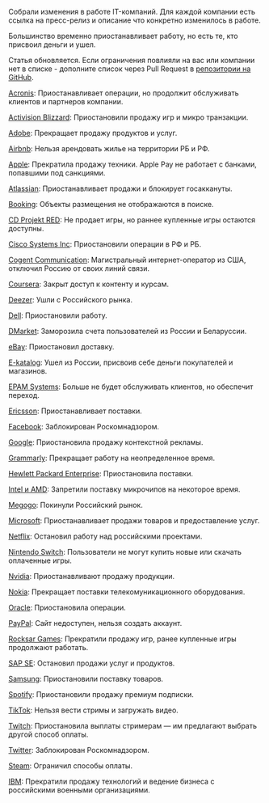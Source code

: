 Собрали изменения в работе IT-компаний. Для каждой компании есть ссылка на пресс-релиз и описание что конкретно изменилось в работе. 

Большинство временно приостанавливает работу, но есть те, кто присвоил деньги и ушел.

Статья обновляется. Если ограничения повлияли на вас или компании нет в списке - дополните список через Pull Request в [репозитории на GitHub](https://github.com/sparrowcode/Tutorials/ru/articles/sanctions-it-companies).

[Acronis](https://www.acronis.com/en-us/blog/posts/acronis-suspends-all-operations-in-russia/): Приостанавливает операции, но продолжит обслуживать клиентов и партнеров компании.

[Activision Blizzard](https://www.activisionblizzard.com/newsroom/2022/03/supporting-the-ukrainian-people): Приостановили продажу игр и микро транзакции. 

[Adobe](https://blog.adobe.com/en/publish/2022/03/04/adobe-stops-all-new-sales-in-russia): Прекращает продажу продуктов и услуг. 

[Airbnb](https://news.airbnb.com/airbnbs-actions-in-response-to-the-ukraine-crisis/): Нельзя арендовать жилье на территории РБ и РФ.

[Apple](https://www.buzzfeednews.com/article/sarahemerson/apple-responds-ukraine-russia-rt-sputnik-maps/): Прекратила продажу техники. Apple Pay не работает с банками, попавшими под санкциями. 

[Atlassian](https://www.atlassian.com/blog/announcements/atlassian-stands-with-ukraine): Приостанавливает продажи и блокирует госаккануты. 

[Booking](https://www.linkedin.com/posts/glennfogel_update-march-4-with-each-passing-day-as-activity-6904768188073275392-st4W/): Объекты размещения не отображаются в поиске. 

[CD Projekt RED](https://en.cdprojektred.com/news/important-update-2/): Не продает игры, но раннее купленные игры остаются доступны.

[Cisco Systems Inc](https://www.marketwatch.com/story/cisco-systems-is-latest-american-company-to-stop-business-operations-in-russia-2022-03-03?mod=search_headline): Приостановили операции в РФ и РБ.

[Cogent Communication](https://www.washingtonpost.com/technology/2022/03/04/russia-ukraine-internet-cogent-cutoff/): Магистральный интернет-оператор из США, отключил Россию от своих линий связи. 

[Coursera](https://blog.coursera.org/coursera-response-to-the-humanitarian-crisis-in-ukraine?utm_source=tw&utm_medium=social&utm_campaign=blog_courseraresponsetothehumanitariancrisisinukraine_03042022): Закрыт доступ к контенту и курсам. 

[Deezer](https://www.newsler.ru/society/2022/03/05/deezer-uhodit-iz-rossii): Ушли с Российского рынка. 

[Dell](https://www.reuters.com/markets/europe/western-businesses-cut-some-russia-ties-over-ukraine-invasion-2022-02-25/): Приостановили работу. 

[DMarket](https://devby.io/news/dmarket-zamorozil-scheta-polzovatelei-iz-rossii-i-belarusi-45-mln-perevedeny-vsu): Заморозила счета пользователей из России и Беларуссии. 

[eBay](https://lenta.ru/news/2022/03/05/ebayy/): Приостановил доставку. 

[E-katalog](https://vc.ru/u/1011282-nikita/375139-ne-zhdite-vyplat-ot-e-katalog): Ушел из России, присвоив себе деньги покупателей и магазинов. 

[EPAM Systems](https://www.epam.com/about/newsroom/press-releases/2022/epam-provides-update-on-ukraine): Больше не будет обслуживать клиентов, но обеспечит переход. 

[Ericsson](https://www.marketwatch.com/story/ericsson-suspends-all-deliveries-to-russia-271646145042): Приостанавливает поставки. 

[Facebook](https://rkn.gov.ru/news/rsoc/news74156.htm): Заблокирован Роскомнадзором. 

[Google](https://www.nytimes.com/2022/03/03/technology/google-ads-russia.html): Приостановила продажу контекстной рекламы. 

[Grammarly](https://www.grammarly.com/stand-with-ukraine/): Прекращает работу на неопределенное время. 

[Hewlett Packard Enterprise](https://www.vedomosti.ru/technology/articles/2022/03/02/911708-hp-priostanovila-postavki): Приостановила поставки. 

[Intel и AMD](https://videocardz.com/newz/intel-and-amd-officially-confirm-all-shipments-to-russia-and-belarus-have-been-suspended/): Запретили поставку микрочипов на некоторое время. 

[Megogo](https://www.vedomosti.ru/media/articles/2022/03/02/911742-megogo-prekraschaet-deyatelnost): Покинули Российский рынок. 

[Microsoft](ttps://blogs.microsoft.com/on-the-issues/2022/03/04/microsoft-suspends-russia-sales-ukraine-conflict/): Приостанавливает продажи товаров и предоставление услуг. 

[Netflix](https://meduza.io/news/2022/03/01/netflix-ostanovil-rabotu-nad-rossiyskimi-proektami-serialami-s-aleksandrom-petrovym-yuroy-borisovym-i-svetlanoy-hodchenkovoy): Остановил работу над российскими проектами.

[Nintendo Switch](https://www.forbes.ru/forbeslife/458059-onlajn-magazin-igr-nintendo-switch-peresel-v-rezim-tehniceskogo-obsluzivania/): Пользователи не могут купить новые или скачать оплаченные игры. 

[Nvidia](https://in.pcmag.com/graphics-cards/148243/nvidia-to-stop-all-product-sales-to-russia): Приостанавливают продажу продукции. 

[Nokia](https://tass.ru/ekonomika/13933855): Прекращает поставки телекомуникационного оборудования.

[Oracle](https://vc.ru/services/373790-oracle-obyavila-o-priostanovke-vseh-operaciy-v-rossii): Приостановила операции.

[PayPal](https://www.reuters.com/business/paypal-shuts-down-its-services-russia-citing-ukraine-aggression-2022-03-05/): Сайт недоступен, нельзя создать аккаунт. 

[Rocksar Games](https://tass.ru/ekonomika/13976059): Прекратили продажу игр, ранее купленные игры продолжают работать. 

[SAP SE](https://ria.ru/20220303/sap-1776200184.html): Остановил продажи услуг и продуктов.

[Samsung](https://www.fontanka.ru/2022/03/05/70488875/): Приостановили поставку товаров.

[Spotify](https://support.spotify.com/ru-ru/contact-spotify-support/?nosignup=true): Приостановили продажу премиум подписки.

[TikTok](https://twitter.com/TikTokComms/status/1500535437861048320): Нельзя вести стримы и загружать видео.

[Twitch](https://dtf.ru/gameindustry/1107855-twitch-priostanovila-vyplaty-rossiyskim-strimeram-im-predlagayut-vybrat-drugoy-sposob-oplaty): Приостановила выплаты стримерам — им предлагают выбрать другой способ оплаты.

[Twitter](https://vc.ru/social/375177-roskomnadzor-zablokiroval-twitter-v-rossii): Заблокирован Роскомнадзором.

[Steam](https://dtf.ru/gameindustry/1104642-steam-ogranichil-sposoby-oplaty-dlya-polzovateley-iz-rossii-dostupny-tolko-paypal-i-koshelek-magazina): Ограничил способы оплаты.

[IBM](https://newsroom.ibm.com/War-in-Ukraine-Supporting-IBMers/): Прекратили продажу технологий и ведение бизнеса с российскими военными организациями. 